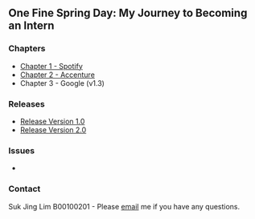 ## One Fine Spring Day: My Journey to Becoming an Intern 

### Chapters

- [Chapter 1 - Spotify](Chapter01.md)
- [Chapter 2 - Accenture](Chapter02.md)
- Chapter 3 - Google (v1.3)

### Releases

- [Release Version 1.0](https://github.com/limsukjing/github-story-2019/releases)
- [Release Version 2.0](https://github.com/limsukjing/github-story-2019/releases/tag/v2.0)

### Issues

-

### Contact 

Suk Jing Lim B00100201 - Please [email](mailto:b00100201@student.itb.ie) me if you have any questions.
